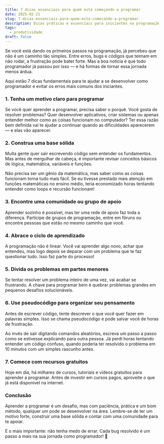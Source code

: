 ```yaml
---
title: 7 dicas essenciais para quem está começando a programar
date: 2025-02-21
slug: 7-dicas-essenciais-para-quem-esta-comecando-a-programar
description: Dicas práticas e essenciais para iniciantes na programação, desde a escolha da linguagem até a importância da prática constante.
tags: 
  - produtividade
draft: false
---
```

Se você está dando os primeiros passos na programação, já percebeu que não é um caminho tão simples. Entre erros, bugs e códigos que teimam em não rodar, a frustração pode bater forte. Mas a boa notícia é que todo programador já passou por isso — e há formas de tornar essa jornada menos árdua.

Aqui estão 7 dicas fundamentais para te ajudar a se desenvolver como programador e evitar os erros mais comuns dos iniciantes.

### 1. Tenha um motivo claro para programar
Se você quer aprender a programar, precisa saber o porquê. Você gosta de resolver problemas? Quer desenvolver aplicativos, criar sistemas ou apenas entender melhor como as coisas funcionam no computador? Ter essa razão bem definida vai te ajudar a continuar quando as dificuldades aparecerem — e elas vão aparecer.

### 2. Construa uma base sólida
Muita gente quer sair escrevendo código sem entender os fundamentos. Mas antes de mergulhar de cabeça, é importante revisar conceitos básicos de lógica, matemática, variáveis e funções.

Não precisa ser um gênio da matemática, mas saber como as coisas funcionam torna tudo mais fácil. Se eu tivesse prestado mais atenção em funções matemáticas no ensino médio, teria economizado horas tentando entender como loops e recursão funcionam!

### 3. Encontre uma comunidade ou grupo de apoio
Aprender sozinho é possível, mas ter uma rede de apoio faz toda a diferença. Participe de grupos de programação, entre em fóruns ou encontre pessoas que estão no mesmo caminho que você.

### 4. Abrace o ciclo de aprendizado
A programação não é linear. Você vai aprender algo novo, achar que entendeu, mas logo depois se deparar com um problema que te faz questionar tudo. Isso faz parte do processo!

### 5. Divida os problemas em partes menores
Se tentar resolver um problema inteiro de uma vez, vai acabar se frustrando. A chave para programar bem é quebrar problemas grandes em pequenos desafios solucionáveis.

### 6. Use pseudocódigo para organizar seu pensamento
Antes de escrever código, tente descrever o que você quer fazer em palavras simples. Isso se chama pseudocódigo e pode salvar você de horas de frustração.

Ao invés de sair digitando comandos aleatórios, escreva um passo a passo como se estivesse explicando para outra pessoa. Já perdi horas tentando entender um código confuso, quando poderia ter resolvido o problema em 10 minutos com um simples rascunho antes.

### 7. Comece com recursos gratuitos
Hoje em dia, há milhares de cursos, tutoriais e vídeos gratuitos para aprender a programar. Antes de investir em cursos pagos, aproveite o que já está disponível na internet.

### Conclusão
Aprender a programar é um desafio, mas com paciência, prática e um bom método, qualquer um pode se desenvolver na área. Lembre-se de ter um motivo forte, construir uma base sólida e contar com uma comunidade para te apoiar.

E o mais importante: não tenha medo de errar. Cada bug resolvido é um passo a mais na sua jornada como programador! 🚀